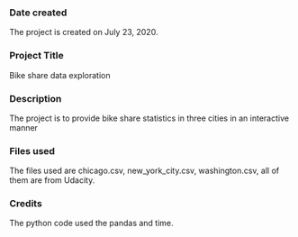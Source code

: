 ### Date created
The project is created on July 23, 2020.

### Project Title
Bike share data exploration

### Description
The project is to provide bike share statistics in three cities in an interactive manner

### Files used
The files used are chicago.csv, new_york_city.csv, washington.csv, all of them are from Udacity.

### Credits
The python code used the pandas and time.
